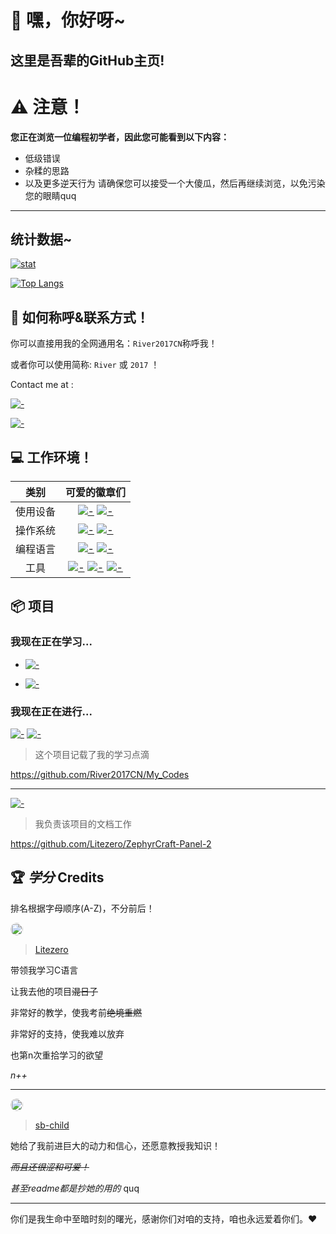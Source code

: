 # 👐 嘿，你好呀~
## 这里是吾辈的GitHub主页!


# ⚠️ 注意！
**您正在浏览一位编程初学者，因此您可能看到以下内容：**
- 低级错误
- 杂糅的思路
- 以及更多逆天行为
请确保您可以接受一个大傻瓜，然后再继续浏览，以免污染您的眼睛quq

---

## 统计数据~

[![stat](https://github-readme-stats.vercel.app/api?username=River2017CN&show_icons=true&icon_color=0366d6&theme=dark)]()

[![Top Langs](https://github-readme-stats.vercel.app/api/top-langs/?username=River2017CN&layout=compact&icon_color=0366d6&theme=dark)]()



## 📛 如何称呼&联系方式！

你可以直接用我的全网通用名：`River2017CN`称呼我！

或者你可以使用简称: `River` 或 `2017` ！ 

Contact me at :

 [![-](https://img.shields.io/badge/River2017CN-26A5E4?style=flat-square&logo=telegram&logoColor=white)](https://t.me/River2017CN)

[![-](https://img.shields.io/badge/给我发邮件-EA4335?style=flat-square&logo=gmail&logoColor=white)](mailto:river2017cn@gmail.com)


## 💻 工作环境！
类别|可爱的徽章们
:---:|:---:
使用设备|[![-](https://img.shields.io/badge/ROG_Strix-FF0029?style=flat-square&logo=republicofgamers&logoColor=white)]() [![-](https://img.shields.io/badge/Oneplus_13-F5010C?style=flat-square&logo=oneplus&logoColor=white)]()
操作系统|[![-](https://img.shields.io/badge/Windows_11-0078D4?style=flat-square&logo=Windows11&logoColor=white)]() [![-](https://img.shields.io/badge/Android_15-3DDC84?style=flat-square&logo=Android&logoColor=white)]()
编程语言|[![-](https://img.shields.io/badge/Python-3772a2?style=flat-square&logo=python&logoColor=white)]() [![-](https://img.shields.io/badge/C-A8B9CC?style=flat-square&logo=C&logoColor=white)]()
工具|[![-](https://img.shields.io/badge/Visual_Studio_Code-0066b8?style=flat-square&logo=visualstudiocode&logoColor=white)]() [![-](https://img.shields.io/badge/Redpanda_Cpp-d45500?style=flat-square&logo=visualstudiocode&logoColor=white)]() [![-](https://img.shields.io/badge/Git-f05032?style=flat-square&logo=git&logoColor=white)]()


## 📦 项目

###  我现在正在学习...

* [![-](https://img.shields.io/badge/Python-3772A2?style=flat-square&logo=python&logoColor=white)]()

* [![-](https://img.shields.io/badge/C-A8B9CC?style=flat-square&logo=C&logoColor=white)]()

### 我现在正在进行...

[![-](https://img.shields.io/badge/Python-3772A2?style=flat-square&logo=python&logoColor=white)]() [![-](https://img.shields.io/badge/C-A8B9CC?style=flat-square&logo=C&logoColor=white)]() 
>这个项目记载了我的学习点滴

https://github.com/River2017CN/My_Codes

***

[![-](https://img.shields.io/badge/Markdown-000000?style=flat-square&logo=markdown&logoColor=white)]() 
>我负责该项目的文档工作

https://github.com/Litezero/ZephyrCraft-Panel-2

## 🏆 *学分* Credits
排名根据字母顺序(A-Z)，不分前后！

<img src="https://github.com/Litezero.png" width="20" style="border-radius:50%;" />

>[Litezero](https://github.com/Litezero)

带领我学习C语言

让我去他的项目~~混日子~~

非常好的教学，使我考前~~绝境重燃~~

非常好的支持，使我难以放弃

也第n次重拾学习的欲望

*n++*

***

<img src="https://github.com/sb-child.png" width="20" style="border-radius:50%;" />

>[sb-child](https://github.com/sb-child)

她给了我前进巨大的动力和信心，还愿意教授我知识！

~~*而且还很涩和可爱！*~~

*甚至readme都是抄她的用的* quq

***

你们是我生命中至暗时刻的曙光，感谢你们对咱的支持，咱也永远爱着你们。❤️
<!--
**River2017CN/River2017CN** is a ✨ _special_ ✨ repository because its `README.md` (this file) appears on your GitHub profile.

Here are some ideas to get you started:

- 🔭 I’m currently working on ...
- 🌱 I’m currently learning ...
- 👯 I’m looking to collaborate on ...
- 🤔 I’m looking for help with ...
- 💬 Ask me about ...
- 📫 How to reach me: ...
- 😄 Pronouns: ...
- ⚡ Fun fact: ...
-->

